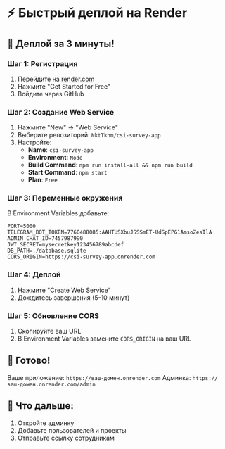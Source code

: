 # ⚡ Быстрый деплой на Render

## 🚀 Деплой за 3 минуты!

### Шаг 1: Регистрация
1. Перейдите на [render.com](https://render.com)
2. Нажмите "Get Started for Free"
3. Войдите через GitHub

### Шаг 2: Создание Web Service
1. Нажмите "New" → "Web Service"
2. Выберите репозиторий: `NktTkhm/csi-survey-app`
3. Настройте:
   - **Name**: `csi-survey-app`
   - **Environment**: `Node`
   - **Build Command**: `npm run install-all && npm run build`
   - **Start Command**: `npm start`
   - **Plan**: `Free`

### Шаг 3: Переменные окружения
В Environment Variables добавьте:

```
PORT=5000
TELEGRAM_BOT_TOKEN=7760488085:AAHTUSXbuJSSSmET-UdSpEPG1AmsoZesIlA
ADMIN_CHAT_ID=7457987990
JWT_SECRET=mysecretkey123456789abcdef
DB_PATH=./database.sqlite
CORS_ORIGIN=https://csi-survey-app.onrender.com
```

### Шаг 4: Деплой
1. Нажмите "Create Web Service"
2. Дождитесь завершения (5-10 минут)

### Шаг 5: Обновление CORS
1. Скопируйте ваш URL
2. В Environment Variables замените `CORS_ORIGIN` на ваш URL

## 🎉 Готово!

Ваше приложение: `https://ваш-домен.onrender.com`
Админка: `https://ваш-домен.onrender.com/admin`

## 📱 Что дальше:
1. Откройте админку
2. Добавьте пользователей и проекты
3. Отправьте ссылку сотрудникам
